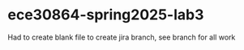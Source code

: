 # ece30864-spring2025-lab3

Had to create blank file to create jira branch, see branch for all work
